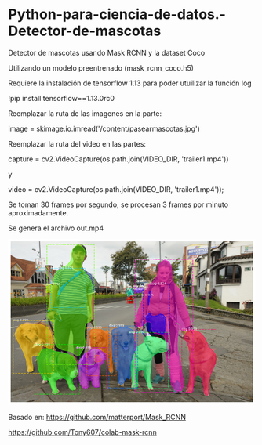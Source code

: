 # Python-para-ciencia-de-datos.-Detector-de-mascotas
Detector de mascotas usando Mask RCNN y la dataset Coco

Utilizando un modelo preentrenado (mask_rcnn_coco.h5)

Requiere la instalación de tensorflow 1.13 para poder utuilizar la función log

!pip install tensorflow==1.13.0rc0

Reemplazar la ruta de las imagenes en la parte:

image = skimage.io.imread('/content/pasearmascotas.jpg')


Reemplazar la ruta del video en las partes:

capture = cv2.VideoCapture(os.path.join(VIDEO_DIR, 'trailer1.mp4'))

y

video = cv2.VideoCapture(os.path.join(VIDEO_DIR, 'trailer1.mp4'));

Se toman 30 frames por segundo, se procesan 3 frames por minuto aproximadamente.

Se genera el archivo out.mp4

![imagen](https://github.com/MagnoParra/Python-para-ciencia-de-datos.-Detector-de-mascotas/blob/master/mascotas.png  "Demo")



Basado en:
https://github.com/matterport/Mask_RCNN

https://github.com/Tony607/colab-mask-rcnn

